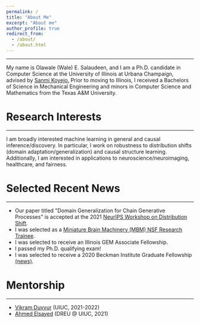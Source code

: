```yaml
---
permalink: /
title: "About Me"
excerpt: "About me"
author_profile: true
redirect_from: 
  - /about/
  - /about.html
---
```


---
My name is Olawale (Wale) E. Salaudeen, and I am a Ph.D. candidate in Computer Science at the University of Illinois at Urbana Champaign, advised by  <a href="http://sanmi.cs.illinois.edu/">Sanmi Koyejo.</a>  Prior to moving to Illinois, I received a Bachelors of Science in Mechanical Engineering and minors in Computer Science and Mathematics from the Texas A&M University.

# Research Interests
---
I am broadly interested machine learning in general and causal inference/discovery. In particular, I work on robustness to distribution shifts (domain adaptation/generalization) and causal structure learning.  Additionally, I am interested in applications to neuroscience/neuroimaging, healthcare, and fairness. 

# Selected Recent News
---
* Our paper titled "Domain Generalization for Chain Generative Processes" is
 accepted at the 2021 [NeurIPS Workshop on Distribution
 Shift](https://sites.google.com/view/distshift2021).
* I was selected as a [Miniature Brain Machinery
 (MBM) NSF Research Trainee](https://minibrain.beckman.illinois.edu/).
* I was selected to receive an Illinois GEM
Associate Fellowship.
* I passed my Ph.D. qualifying exam!
* I was selected to receive a 2020 Beckman Institute Graduate
Fellowship
[(news)](https://beckman.illinois.edu/about/news/article/2020/05/08/seven-named-2020-beckman-institute-graduate-fellows?fbclid=IwAR1XYI8PpzFLfAsAmQdurMZrywwTyHtTuhpkI3ZlaNUQPNcrY00SZJH0muU).

# Mentorship
---
* [Vikram Duvvur](https://www.linkedin.com/in/vikram-duvvur/) (UIUC, 2021-2022)
* [Ahmed Elsayed](https://www.linkedin.com/in/elsayeaa-2023/) (DREU @ UIUC, 2021)
